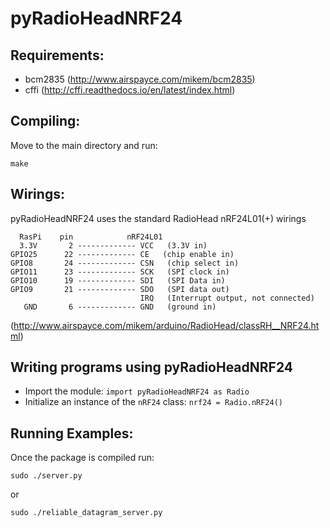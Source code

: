 pyRadioHeadNRF24
===============

Requirements:
---------
- bcm2835 (http://www.airspayce.com/mikem/bcm2835) 
- cffi (http://cffi.readthedocs.io/en/latest/index.html)


Compiling:
----------
Move to the main directory and run:

	make

Wirings:
----------
pyRadioHeadNRF24 uses the standard RadioHead nRF24L01(+) wirings

      RasPi    pin            nRF24L01
      3.3V       2 ------------- VCC   (3.3V in)
    GPIO25      22 ------------- CE   (chip enable in)
    GPIO8       24 ------------- CSN   (chip select in)
    GPIO11      23 ------------- SCK   (SPI clock in)
    GPIO10      19 ------------- SDI   (SPI Data in)
    GPIO9       21 ------------- SDO   (SPI data out)
                                 IRQ   (Interrupt output, not connected)
       GND       6 ------------- GND   (ground in)

(http://www.airspayce.com/mikem/arduino/RadioHead/classRH__NRF24.html)

Writing programs using pyRadioHeadNRF24
---------------------------------------
- Import the module: ```import pyRadioHeadNRF24 as Radio```
- Initialize an instance of the ```nRF24``` class: ```nrf24 = Radio.nRF24()```

Running Examples:
-----------------
Once the package is compiled run:

	sudo ./server.py

or

	sudo ./reliable_datagram_server.py
